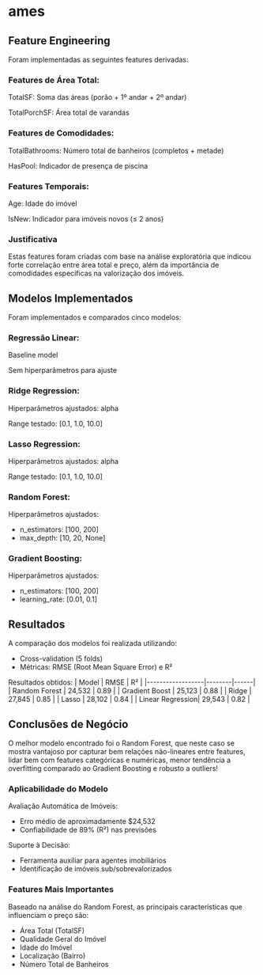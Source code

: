# ames

## Feature Engineering
Foram implementadas as seguintes features derivadas:

### Features de Área Total:

TotalSF: Soma das áreas (porão + 1º andar + 2º andar)

TotalPorchSF: Área total de varandas

### Features de Comodidades:

TotalBathrooms: Número total de banheiros (completos + metade)

HasPool: Indicador de presença de piscina

### Features Temporais:

Age: Idade do imóvel

IsNew: Indicador para imóveis novos (≤ 2 anos)

### Justificativa 
Estas features foram criadas com base na análise exploratória que indicou forte correlação entre área total e preço, além da importância de comodidades específicas na valorização dos imóveis.

## Modelos Implementados
Foram implementados e comparados cinco modelos:

### Regressão Linear:

Baseline model

Sem hiperparâmetros para ajuste

### Ridge Regression:

Hiperparâmetros ajustados: alpha

Range testado: [0.1, 1.0, 10.0]

### Lasso Regression:

Hiperparâmetros ajustados: alpha

Range testado: [0.1, 1.0, 10.0]

### Random Forest:

Hiperparâmetros ajustados:

- n_estimators: [100, 200]
- max_depth: [10, 20, None]


### Gradient Boosting:

Hiperparâmetros ajustados:

- n_estimators: [100, 200]
- learning_rate: [0.01, 0.1]


## Resultados
A comparação dos modelos foi realizada utilizando:

- Cross-validation (5 folds)
- Métricas: RMSE (Root Mean Square Error) e R²

Resultados obtidos:
| Model            | RMSE   | R²   |
|------------------|--------|------|
| Random Forest    | 24,532 | 0.89 |
| Gradient Boost   | 25,123 | 0.88 |
| Ridge            | 27,845 | 0.85 |
| Lasso            | 28,102 | 0.84 |
| Linear Regression| 29,543 | 0.82 |


## Conclusões de Negócio

O melhor modelo encontrado foi o Random Forest, que neste caso se mostra vantajoso por capturar bem relações não-lineares entre features, lidar bem com features categóricas e numéricas, menor tendência a overfitting comparado ao Gradient Boosting e robusto a outliers!

### Aplicabilidade do Modelo

Avaliação Automática de Imóveis:

- Erro médio de aproximadamente $24,532
- Confiabilidade de 89% (R²) nas previsões

Suporte à Decisão:

- Ferramenta auxiliar para agentes imobiliários
- Identificação de imóveis sub/sobrevalorizados

### Features Mais Importantes

Baseado na análise do Random Forest, as principais características que influenciam o preço são:

- Área Total (TotalSF)
- Qualidade Geral do Imóvel
- Idade do Imóvel
- Localização (Bairro)
- Número Total de Banheiros

